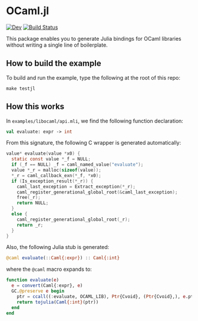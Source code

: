 # OCaml.jl

[![Dev](https://img.shields.io/badge/docs-dev-blue.svg)](https://jonathan-laurent.github.io/OCaml.jl/dev)
[![Build Status](https://travis-ci.com/jonathan-laurent/OCaml.jl.svg?branch=master)](https://travis-ci.com/jonathan-laurent/OCaml.jl)

This package enables you to generate Julia bindings for OCaml libraries without
writing a single line of boilerplate.

## How to build the example

To build and run the example, type the following at the root of this repo:

```
make testjl
```

## How this works

In `examples/libocaml/api.mli`, we find the following function declaration:

```ocaml
val evaluate: expr -> int
```

From this signature, the following C wrapper is generated automatically:

```c
value* evaluate(value *x0) {
  static const value *_f = NULL;
  if (_f == NULL) _f = caml_named_value("evaluate");
  value *_r = malloc(sizeof(value));
  *_r = caml_callback_exn(*_f, *x0);
  if (Is_exception_result(*_r)) {
    caml_last_exception = Extract_exception(*_r);
    caml_register_generational_global_root(&caml_last_exception);
    free(_r);
    return NULL;
  }
  else {
    caml_register_generational_global_root(_r);
    return _r;
  }
}
```

Also, the following Julia stub is generated:

```julia
@caml evaluate(::Caml{:expr}) :: Caml{:int}
```

where the `@caml` macro expands to:

```julia
function evaluate(e)
  e = convert(Caml{:expr}, e)
  GC.@preserve e begin
    ptr = ccall((:evaluate, OCAML_LIB), Ptr{Cvoid}, (Ptr{Cvoid},), e.ptr)
    return tojulia(Caml{:int}(ptr))
  end
end
```